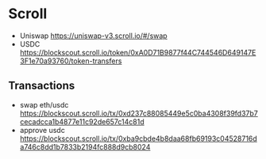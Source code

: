 # Scroll

- Uniswap https://uniswap-v3.scroll.io/#/swap
- USDC https://blockscout.scroll.io/token/0xA0D71B9877f44C744546D649147E3F1e70a93760/token-transfers




## Transactions
- swap eth/usdc https://blockscout.scroll.io/tx/0xd237c88085449e5c0ba4308f39fd37b7cecadcca1b4877e11c92de657c14c81d
- approve usdc https://blockscout.scroll.io/tx/0xba9cbde4b8daa68fb69193c04528716da746c8dd1b7833b2194fc888d9cb8024
